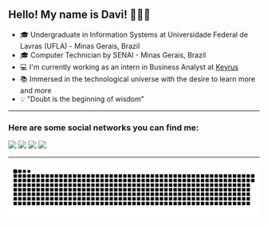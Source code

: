 
## Hello! My name is Davi! 👋👨‍💻

- 🎓 Undergraduate in Information Systems at Universidade Federal de Lavras (UFLA) - Minas Gerais, Brazil
- 🎓 Computer Technician by SENAI - Minas Gerais, Brazil
- 💻 I'm currently working as an intern in Business Analyst at [Keyrus](http://keyrus.com.br/)
- 📚 Immersed in the technological universe with the desire to learn more and more
- 💡 "Doubt is the beginning of wisdom"

---

### Here are some social networks you can find me:

<div> 

  <a href="https://www.instagram.com/dav1carvalho" target="_blank"><img src="https://img.shields.io/badge/-Instagram-%23E4405F?style=for-the-badge&logo=instagram&logoColor=white" target="_blank"></a>
    <a href="https://www.linkedin.com/in/dav1carvalho/" target="_blank"><img src="https://img.shields.io/badge/-LinkedIn-%230077B5?style=for-the-badge&logo=linkedin&logoColor=white" target="_blank"></a> 
  <a href = "mailto:carvalhodav8@gmail.com"><img src="https://img.shields.io/badge/-Gmail-%23333?style=for-the-badge&logo=gmail&logoColor=white" target="_blank"></a>
  <a href="https://gitlab.com/dav1carvalho" target="_blank"><img src="https://img.shields.io/badge/GitLab-330F63?style=for-the-badge&logo=gitlab&logoColor=white" target="_blank"></a>
  

</div>

---

![Snake animation](https://github.com/dav1carvalho/dav1carvalho/blob/output/github-contribution-grid-snake.svg)



